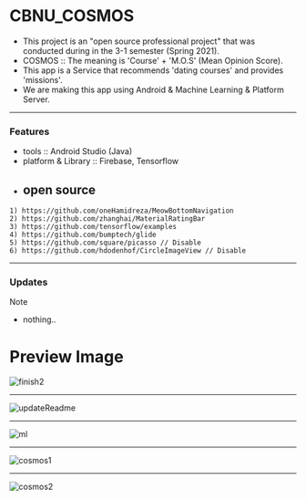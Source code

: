 # CBNU_COSMOS
- This project is an "open source professional project" that was conducted during in the 3-1 semester (Spring 2021).
- COSMOS :: The meaning is 'Course' + 'M.O.S' (Mean Opinion Score).
- This app is a Service that recommends 'dating courses' and provides 'missions'.
- We are making this app using Android & Machine Learning & Platform Server.
---
### Features
- tools :: Android Studio (Java)
- platform & Library :: Firebase, Tensorflow
- ## open source
```
1) https://github.com/oneHamidreza/MeowBottomNavigation
2) https://github.com/zhanghai/MaterialRatingBar
3) https://github.com/tensorflow/examples
4) https://github.com/bumptech/glide
5) https://github.com/square/picasso // Disable
6) https://github.com/hdodenhof/CircleImageView // Disable
```
---
### Updates
Note
* nothing..

# Preview Image

![finish2](https://user-images.githubusercontent.com/63622578/120318629-075cfd00-c31b-11eb-8992-248eec29be71.png)

---

![updateReadme](https://user-images.githubusercontent.com/63622578/120171562-24bb9980-c23d-11eb-8680-9de7a5701155.png)

---

![ml](https://user-images.githubusercontent.com/63622578/120056693-ec6b5e00-c078-11eb-8bd4-3b24f902b03c.png)

---

![cosmos1](https://user-images.githubusercontent.com/63622578/117752922-99a93e00-b252-11eb-85d8-cd6af85f065f.png)

---

![cosmos2](https://user-images.githubusercontent.com/63622578/117752927-9c0b9800-b252-11eb-8131-ba49b0138928.png)